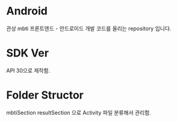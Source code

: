 # Android
관상 mbti 프론트엔드 - 안드로이드 개발 코드를 올리는 repository 입니다.


# SDK Ver
API 30으로 제작함.

# Folder Structor
mbtiSection
resultSection 으로 Activity 파일 분류해서 관리함.
